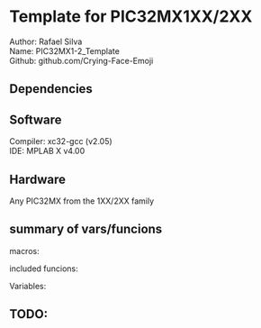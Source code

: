 
# Template for PIC32MX1XX/2XX

Author:  Rafael Silva  
Name: PIC32MX1-2_Template    
Github: github.com/Crying-Face-Emoji  

## Dependencies

    
## Software  
Compiler: xc32-gcc (v2.05)   
IDE: MPLAB X v4.00  
  
## Hardware  
Any PIC32MX from the 1XX/2XX family  
  
## summary of vars/funcions  
  
macros:  

included funcions: 

Variables:  

## TODO:  

